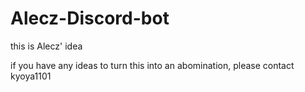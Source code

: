 # Alecz-Discord-bot

this is Alecz' idea

if you have any ideas to turn this into an abomination, please contact kyoya1101
